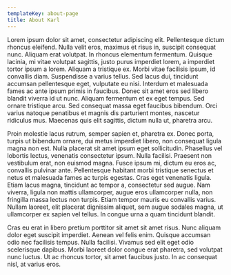 ```yaml
---
templateKey: about-page
title: About Karl
---
```

Lorem ipsum dolor sit amet, consectetur adipiscing elit. Pellentesque dictum rhoncus eleifend. Nulla velit eros, maximus et risus in, suscipit consequat nunc. Aliquam erat volutpat. In rhoncus elementum fermentum. Quisque lacinia, mi vitae volutpat sagittis, justo purus imperdiet lorem, a imperdiet tortor ipsum a lorem. Aliquam a tristique ex. Morbi vitae facilisis ipsum, id convallis diam. Suspendisse a varius tellus. Sed lacus dui, tincidunt accumsan pellentesque eget, vulputate eu nisi. Interdum et malesuada fames ac ante ipsum primis in faucibus. Donec sit amet eros sed libero blandit viverra id ut nunc. Aliquam fermentum et ex eget tempus. Sed ornare tristique arcu. Sed consequat massa eget faucibus bibendum. Orci varius natoque penatibus et magnis dis parturient montes, nascetur ridiculus mus. Maecenas quis elit sagittis, dictum nulla ut, pharetra arcu.

Proin molestie lacus rutrum, semper sapien et, pharetra ex. Donec porta, turpis ut bibendum ornare, dui metus imperdiet libero, non consequat ligula magna non est. Nulla placerat sit amet ipsum eget sollicitudin. Phasellus vel lobortis lectus, venenatis consectetur ipsum. Nulla facilisi. Praesent non vestibulum erat, non euismod magna. Fusce ipsum mi, dictum eu eros ac, convallis pulvinar ante. Pellentesque habitant morbi tristique senectus et netus et malesuada fames ac turpis egestas. Cras eget venenatis ligula. Etiam lacus magna, tincidunt ac tempor a, consectetur sed augue. Nam viverra, ligula non mattis ullamcorper, augue eros ullamcorper nulla, non fringilla massa lectus non turpis. Etiam tempor mauris eu convallis varius. Nullam laoreet, elit placerat dignissim aliquet, sem augue sodales magna, ut ullamcorper ex sapien vel tellus. In congue urna a quam tincidunt blandit.

Cras eu erat in libero pretium porttitor sit amet sit amet risus. Nunc aliquam dolor eget suscipit imperdiet. Aenean vel felis enim. Quisque accumsan odio nec facilisis tempus. Nulla facilisi. Vivamus sed elit eget odio scelerisque dapibus. Morbi laoreet dolor congue erat pharetra, sed volutpat nunc luctus. Ut ac rhoncus tortor, sit amet faucibus justo. In ac consequat nisl, at varius eros.
